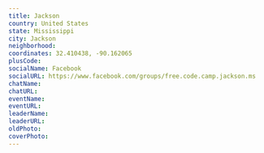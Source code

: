 ```yaml
---
title: Jackson
country: United States
state: Mississippi
city: Jackson
neighborhood: 
coordinates: 32.410438, -90.162065
plusCode:
socialName: Facebook
socialURL: https://www.facebook.com/groups/free.code.camp.jackson.ms
chatName:
chatURL:
eventName:
eventURL:
leaderName:
leaderURL:
oldPhoto: 
coverPhoto:
---
```

